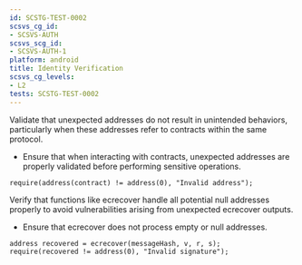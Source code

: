 ```yaml
---
id: SCSTG-TEST-0002
scsvs_cg_id:
- SCSVS-AUTH
scsvs_scg_id:
- SCSVS-AUTH-1
platform: android
title: Identity Verification
scsvs_cg_levels:
- L2
tests: SCSTG-TEST-0002 
---
```


Validate that unexpected addresses do not result in unintended behaviors, particularly when these addresses refer to contracts within the same protocol.

- Ensure that when interacting with contracts, unexpected addresses are properly validated before performing sensitive operations.
```solidity
require(address(contract) != address(0), "Invalid address");
```

Verify that functions like ecrecover handle all potential null addresses properly to avoid vulnerabilities arising from unexpected ecrecover outputs.

- Ensure that ecrecover does not process empty or null addresses.
```solidity
address recovered = ecrecover(messageHash, v, r, s);
require(recovered != address(0), "Invalid signature");
```


